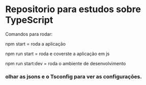 # Repositorio para estudos sobre TypeScript

Comandos para rodar:

npm start = roda a aplicação

npm run start = roda e coverste a aplicação em js

npm run start:dev = roda o ambiente de desenvolvimento

### olhar as jsons e o Tsconfig para ver as configurações.
